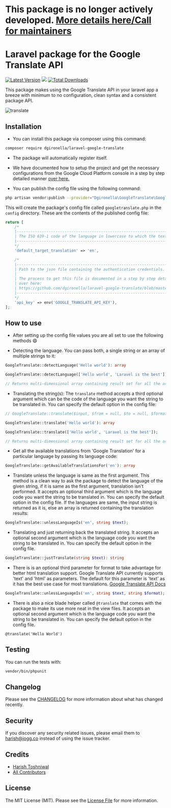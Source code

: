 # This package is no longer actively developed. [More details here/Call for maintainers](https://github.com/JoggApp/laravel-google-translate/discussions/51)


# Laravel package for the Google Translate API

[![Latest Version](https://img.shields.io/github/release/dgironella/laravel-google-translate.svg?style=flat-rounded)](https://github.com/dgironella/laravel-google-translate/releases)
![](https://github.com/dgironella/laravel-google-translate/workflows/Run%20Tests/badge.svg?branch=master)
[![Total Downloads](https://img.shields.io/packagist/dt/dgironella/laravel-google-translate.svg?style=flat-rounded&colorB=brightgreen)](https://packagist.org/packages/dgironella/laravel-google-translate)

This package makes using the Google Translate API in your laravel app a breeze with minimum to no configuration, clean syntax and a consistent package API.

![translate](https://user-images.githubusercontent.com/11228182/47329451-5ede5b00-d692-11e8-9709-bfeadd0a9d91.png)

## Installation

- You can install this package via composer using this command:

```bash
composer require dgironella/laravel-google-translate
```

- The package will automatically register itself.

- We have documented how to setup the project and get the necessary configurations from the Google Cloud Platform console in a step by step detailed manner [over here.](https://github.com/JoggApp/laravel-google-translate/blob/master/google.md)

- You can publish the config file using the following command:

```bash
php artisan vendor:publish --provider="Dgironella\GoogleTranslate\GoogleTranslateServiceProvider"
```

This will create the package's config file called `googletranslate.php` in the `config` directory. These are the contents of the published config file:

```php
return [
    /*
    |----------------------------------------------------------------------------------------------------
    | The ISO 639-1 code of the language in lowercase to which the text will be translated to by default.
    |----------------------------------------------------------------------------------------------------
    */
    'default_target_translation' => 'en',

    /*
    |-------------------------------------------------------------------------------
    | Path to the json file containing the authentication credentials.
    |
    | The process to get this file is documented in a step by step detailed manner
    | over here:
    | https://github.com/dgironella/laravel-google-translate/blob/master/google.md
    |-------------------------------------------------------------------------------
    */
    'api_key' => env('GOOGLE_TRANSLATE_API_KEY'),
];
```

## How to use

- After setting up the config file values you are all set to use the following methods :smile:

- Detecting the language. You can pass both, a single string or an array of multiple strings to it:

```php
GoogleTranslate::detectLanguage('Hello world'): array

GoogleTranslate::detectLanguage(['Hello world', 'Laravel is the best']);

// Returns multi-dimensional array containing result set for all the array elements.
```

- Translating the string(s): The `translate` method accepts a third optional argument which can be the code of the language you want the string to be translated in. You can specify the default option in the config file:

```php
// GoogleTranslate::translate($input, $from = null, $to = null, $format = 'text'): array

GoogleTranslate::translate('Hello world'): array

GoogleTranslate::translate(['Hello world', 'Laravel is the best']);

// Returns multi-dimensional array containing result set for all the array elements.
```

- Get all the available translations from 'Google Translation' for a particular language by passing its language code:

```php
GoogleTranslate::getAvailableTranslationsFor('en'): array
```

- Translate unless the language is same as the first argument. This method is a clean way to ask the package to detect the language of the given string, if it is same as the first argument, translation isn't performed. It accepts an optional third argument which is the language code you want the string to be translated in. You can specify the default option in the config file. If the languages are same, the input string is returned as it is, else an array is returned containing the translation results:

```php
GoogleTranslate::unlessLanguageIs('en', string $text);
```

- Translating and just returning back the translated string. It accepts an optional second argument which is the language code you want the string to be translated in. You can specify the default option in the config file.

```php
GoogleTranslate::justTranslate(string $text): string
```

- There is is an optional third parameter for format to take advantage for better html translation support. Google Translate API currently supports 'text' and 'html' as parameters. The default for this parameter is 'text' as it has the best use case for most translations. 
[Google Translate API Docs](https://cloud.google.com/translate/docs/reference/rest/v2/translate)

```php
GoogleTranslate::unlessLanguageIs('en', string $text, string $format);
```

- There is also a nice blade helper called `@translate` that comes with the package to make its use more neat in the view files. It accepts an optional second argument which is the language code you want the string to be translated in. You can specify the default option in the config file.

```
@translate('Hello World')
```

## Testing

You can run the tests with:

```bash
vendor/bin/phpunit
```

## Changelog

Please see the [CHANGELOG](CHANGELOG.md) for more information about what has changed recently.

## Security

If you discover any security related issues, please email them to [harish@jogg.co](mailto:harish@jogg.co) instead of using the issue tracker.

## Credits

- [Harish Toshniwal](https://github.com/introwit)
- [All Contributors](../../contributors)

## License

The MIT License (MIT). Please see the [License File](LICENSE.txt) for more information.
